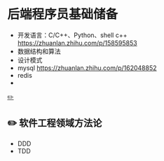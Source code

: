 # 后端程序员基础储备
* 开发语言：C/C++、Python、shell
  c++ https://zhuanlan.zhihu.com/p/158595853
* 数据结构和算法
* 设计模式
* mysql https://zhuanlan.zhihu.com/p/162048852
* redis
* 
[:pencil2:](#pencil2-软件工程领域方法论)

## :pencil2:  软件工程领域方法论
* DDD
* TDD
